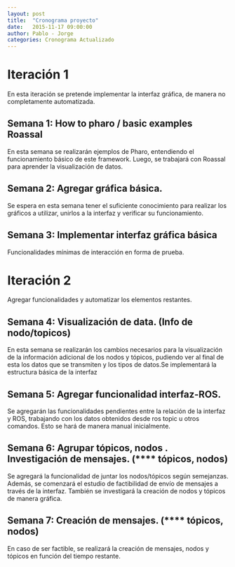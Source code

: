 ```yaml
---
layout: post
title:  "Cronograma proyecto"
date:   2015-11-17 09:00:00
author: Pablo - Jorge
categories: Cronograma Actualizado
---
```

# Iteración 1
En esta iteración se pretende implementar la interfaz gráfica, de manera no completamente automatizada.

## Semana 1: How to pharo / basic examples Roassal

En esta semana se realizarán ejemplos de Pharo, entendiendo el funcionamiento básico de este framework. Luego, se trabajará con Roassal para aprender la visualización de datos.

## Semana 2: Agregar gráfica básica.

Se espera en esta semana tener el suficiente conocimiento para realizar los gráficos a utilizar, unirlos a la interfaz y verificar su funcionamiento.

## Semana 3: Implementar interfaz gráfica básica

Funcionalidades mínimas de interacción en forma de prueba.



# Iteración 2
Agregar funcionalidades y automatizar los elementos restantes.

## Semana 4: Visualización de data. (Info de nodo/topicos)

En esta semana se realizarán los cambios necesarios para la visualización de la información adicional de los nodos y tópicos, pudiendo ver al final de esta los datos que se transmiten y los tipos de datos.Se implementará la estructura básica de la interfaz


## Semana 5: Agregar funcionalidad interfaz-ROS.

Se agregarán las funcionalidades pendientes entre la relación de la interfaz y ROS, trabajando con los datos obtenidos desde ros topic u otros comandos.
Esto se hará de manera manual inicialmente.

## Semana 6: Agrupar tópicos, nodos .  Investigación de mensajes. (**** tópicos, nodos)

Se agregará la funcionalidad de juntar los nodos/tópicos según semejanzas. Además, se comenzará el estudio de factibilidad de envío de mensajes a través de la interfaz. También se investigará la creación de nodos y tópicos de manera gráfica.

## Semana 7: Creación de mensajes. (**** tópicos, nodos)

En caso de ser factible, se realizará la creación de mensajes, nodos y tópicos en función del tiempo restante.

